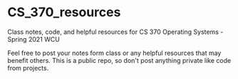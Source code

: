 # CS_370_resources
Class notes, code, and helpful resources for CS 370 Operating Systems - Spring 2021 WCU

Feel free to post your notes form class or any helpful resources that may benefit others. 
This is a public repo, so don't post anything private like code from projects.
